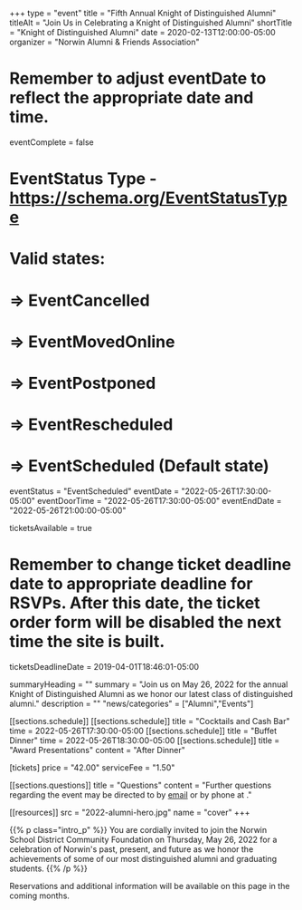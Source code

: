 +++
type          = "event"
title         = "Fifth Annual Knight of Distinguished Alumni"
titleAlt      = "Join Us in Celebrating a Knight of Distinguished Alumni"
shortTitle    = "Knight of Distinguished Alumni"
date          = 2020-02-13T12:00:00-05:00
organizer     = "Norwin Alumni & Friends Association"
# Remember to adjust eventDate to reflect the appropriate date and time.
eventComplete = false
# EventStatus Type - https://schema.org/EventStatusType
# Valid states:
# => EventCancelled
# => EventMovedOnline
# => EventPostponed
# => EventRescheduled
# => EventScheduled (Default state)
eventStatus = "EventScheduled"
eventDate     = "2022-05-26T17:30:00-05:00"
eventDoorTime = "2022-05-26T17:30:00-05:00"
eventEndDate  = "2022-05-26T21:00:00-05:00"

ticketsAvailable = true
# Remember to change ticket deadline date to appropriate deadline for RSVPs. After this date, the ticket order form will be disabled the next time the site is built.
ticketsDeadlineDate = 2019-04-01T18:46:01-05:00

summaryHeading = ""
summary = "Join us on May 26, 2022 for the annual Knight of Distinguished Alumni as we honor our latest class of distinguished alumni."
description   = ""
"news/categories" = ["Alumni","Events"]

[[sections.schedule]]
  [[sections.schedule]]
    title = "Cocktails and Cash Bar"
    time  = 2022-05-26T17:30:00-05:00
  [[sections.schedule]]
    title = "Buffet Dinner"
    time  = 2022-05-26T18:30:00-05:00
  [[sections.schedule]]
    title   = "Award Presentations"
    content = "After Dinner"


[tickets]
  price        = "42.00"
  serviceFee   = "1.50"

[[sections.questions]]
  title   = "Questions"
  content = "Further questions regarding the event may be directed to <FIRST> <LAST> by [email](mailto:alumni@nsdcf.org) or by phone at <PHONE>."

[[resources]]
  src  = "2022-alumni-hero.jpg"
  name = "cover"
+++

{{% p class="intro_p" %}}
You are cordially invited to join the Norwin School District Community Foundation on Thursday, May 26, 2022 for a celebration of Norwin's past, present, and future as we honor the achievements of some of our most distinguished alumni and graduating students.
{{% /p %}}

Reservations and additional information will be available on this page in the coming months.
